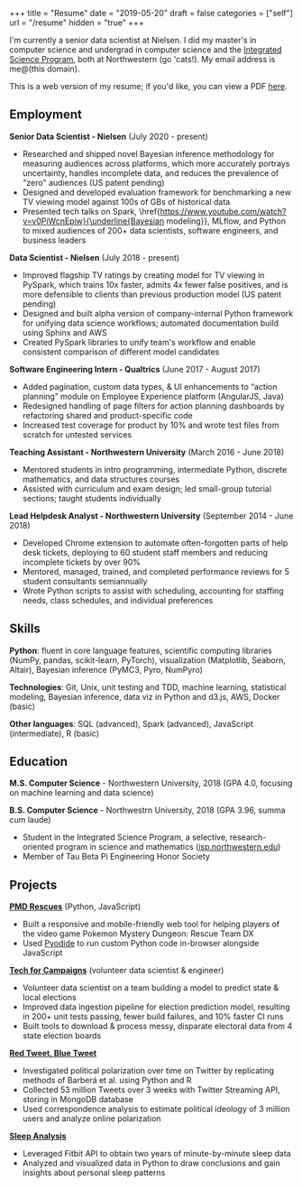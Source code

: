 +++
title = "Resume"
date = "2019-05-20"
draft = false
categories = ["self"]
url = "/resume"
hidden = "true"
+++

I'm currently a senior data scientist at Nielsen. I did my master's in computer science and undergrad in computer science and the [Integrated Science Program](https://www.isp.northwestern.edu/), both at Northwestern (go 'cats!). My email address is me@(this domain).

<!--more-->

This is a web version of my resume; if you'd like, you can view a PDF [here](/resume.pdf).


## Employment
**Senior Data Scientist - Nielsen** (July 2020 - present)
 * Researched and shipped novel Bayesian inference methodology for measuring audiences across platforms, which more accurately portrays uncertainty, handles incomplete data, and reduces the prevalence of "zero" audiences (US patent pending)
 * Designed and developed evaluation framework for benchmarking a new TV viewing model against 100s of GBs of historical data
 * Presented tech talks on Spark, \href{https://www.youtube.com/watch?v=v0PiWcnEpiw}{\underline{Bayesian modeling}}, MLflow, and Python to mixed audiences of 200+ data scientists, software engineers, and business leaders

**Data Scientist - Nielsen** (July 2018 - present)
 * Improved flagship TV ratings by creating model for TV viewing in PySpark, which trains 10x faster, admits 4x fewer false positives, and is more defensible to clients than previous production model (US patent pending)
 * Designed and built alpha version of company-internal Python framework for unifying data science workflows; automated documentation build using Sphinx and AWS
 * Created PySpark libraries to unify team's workflow and enable consistent comparison of different model candidates

**Software Engineering Intern - Qualtrics** (June 2017 - August 2017)
 * Added pagination, custom data types, & UI enhancements to “action planning” module on Employee Experience platform (AngularJS, Java)
 * Redesigned handling of page filters for action planning dashboards by refactoring shared and product-specific code
 * Increased test coverage for product by 10% and wrote test files from scratch for untested services

**Teaching Assistant - Northwestern University** (March 2016 - June 2018)
 * Mentored students in intro programming, intermediate Python, discrete mathematics, and data structures courses
 * Assisted with curriculum and exam design; led small-group tutorial sections; taught students individually

**Lead Helpdesk Analyst - Northwestern University**	(September 2014 - June 2018)
 * Developed Chrome extension to automate often-forgotten parts of help desk tickets, deploying to 60 student staff members and reducing incomplete tickets by over 90%
 * Mentored, managed, trained, and completed performance reviews for 5 student consultants semiannually
 * Wrote Python scripts to assist with scheduling, accounting for staffing needs, class schedules, and individual preferences


## Skills
**Python**: fluent in core language features, scientific computing libraries (NumPy, pandas, scikit-learn, PyTorch), visualization (Matplotlib, Seaborn, Altair), Bayesian inference (PyMC3, Pyro, NumPyro)

**Technologies**: Git, Unix, unit testing and TDD, machine learning, statistical modeling, Bayesian inference, data viz in Python and d3.js, AWS, Docker (basic)

**Other languages**: SQL (advanced), Spark (advanced), JavaScript (intermediate), R (basic)


## Education
**M.S. Computer Science** - Northwestern University, 2018 (GPA 4.0, focusing on machine learning and data science)

**B.S. Computer Science** - Northwestrn University, 2018 (GPA 3.96, summa cum laude)
 * Student in the Integrated Science Program, a selective, research-oriented program in science and mathematics ([isp.northwestern.edu](https://www.isp.northwestern.edu/))
 * Member of Tau Beta Pi Engineering Honor Society


## Projects
**[PMD Rescues](https://tusharc.dev/rescue)** (Python, JavaScript)
 * Built a responsive and mobile-friendly web tool for helping players of the video game Pokemon Mystery Dungeon: Rescue Team DX
 * Used [Pyodide](https://github.com/iodide-project/pyodide) to run custom Python code in-browser alongside JavaScript

**[Tech for Campaigns](https://techforcampaigns.org)** (volunteer data scientist & engineer)
 * Volunteer data scientist on a team building a model to predict state & local elections
 * Improved data ingestion pipeline for election prediction model, resulting in 200+ unit tests passing, fewer build failures, and 10% faster CI runs
 * Built tools to download & process messy, disparate electoral data from 4 state election boards

**[Red Tweet, Blue Tweet](https://github.com/tuchandra/red-tweet-blue-tweet)**
 * Investigated political polarization over time on Twitter by replicating methods of Barberá et al. using Python and R
 * Collected 53 million Tweets over 3 weeks with Twitter Streaming API, storing in MongoDB database
 * Used correspondence analysis to estimate political ideology of 3 million users and analyze online polarization

**[Sleep Analysis](https://github.com/tuchandra/sleep-analysis)**
 * Leveraged Fitbit API to obtain two years of minute-by-minute sleep data
 * Analyzed and visualized data in Python to draw conclusions and gain insights about personal sleep patterns
